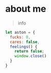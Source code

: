 # about me
> info
```js
let aston = {
  fucks: 0,
  cares: false,
  feelings() {
    return false;
    window.close()
  }
}
```



<!--
**astonscode/astonscode** is a ✨ _special_ ✨ repository because its `README.md` (this file) appears on your GitHub profile.

Here are some ideas to get you started:

- 🔭 I’m currently working on ...
- 🌱 I’m currently learning ...
- 👯 I’m looking to collaborate on ...
- 🤔 I’m looking for help with ...
- 💬 Ask me about ...
- 📫 How to reach me: ...
- 😄 Pronouns: ...
- ⚡ Fun fact: ...
-->
